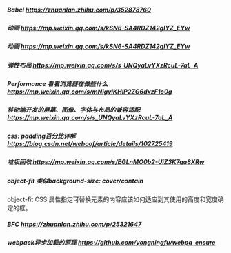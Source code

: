 ##### Babel  https://zhuanlan.zhihu.com/p/352878760
##### 动画  https://mp.weixin.qq.com/s/kSN6-SA4RDZ142glYZ_EYw

##### 动画  https://mp.weixin.qq.com/s/kSN6-SA4RDZ142glYZ_EYw

##### 弹性布局 https://mp.weixin.qq.com/s/s_UNQyaLvYXzRcuL-7aL_A

##### Performance 看看浏览器在做些什么  https://mp.weixin.qq.com/s/mNigvlKHIP2ZG6dxzF1o0g

##### 移动端开发的屏幕、图像、字体与布局的兼容适配  https://mp.weixin.qq.com/s/s_UNQyaLvYXzRcuL-7aL_A

##### css: padding百分比详解 https://blog.csdn.net/weboof/article/details/102725419
##### 垃圾回收  https://mp.weixin.qq.com/s/EGLnMO0b2-UiZ3K7qa8XRw

##### object-fit 类似background-size: cover/contain
object-fit CSS 属性指定可替换元素的内容应该如何适应到其使用的高度和宽度确定的框。

##### BFC https://zhuanlan.zhihu.com/p/25321647

##### webpack异步加载的原理 https://github.com/yongningfu/webpa_ensure


